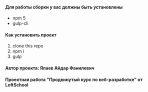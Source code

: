#### Для работы сборки у вас должны быть установлены
* npm 5
* gulp-cli

#### Как установить проект
1. clone this repo
2. npm i
3. gulp

#### Автор проекта: Ялаев Айдар Фанилевич
#### Проектная работа "Продвинутый курс по веб-разработке" от LoftSchool